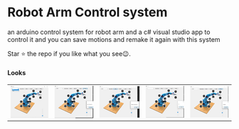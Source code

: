 # Robot Arm Control system 
an arduino control system for robot arm and a c# visual studio app to control it and you can save motions and remake it again with this system 

Star ⭐ the repo if you like what you see😉.

#### Looks

<table>
  <tr>
      <td><img src="./screens/img1.jpg" alt="Image 1"></td>
      <td><img src="./screens/img2.jpg" alt="Image 2"></td>
      <td><img src="./screens/img3.jpg" alt="Image 3"></td>
      <td><img src="./screens/img4.jpg" alt="Image 4"></td>
      <td><img src="./screens/img5.jpg" alt="Image 5"></td>
  </tr>
</table>
